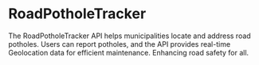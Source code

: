 # RoadPotholeTracker
The RoadPotholeTracker API helps municipalities locate and address road potholes. Users can report potholes, and the API provides real-time Geolocation data for efficient maintenance. Enhancing road safety for all.
